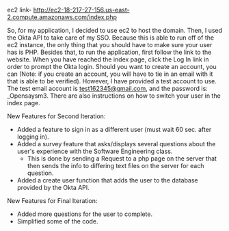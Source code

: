 ec2 link- http://ec2-18-217-27-156.us-east-2.compute.amazonaws.com/index.php

So, for my application, I decided to use ec2 to host the domain. Then, I used the Okta API to take care of my SSO. Because this
is able to run off of the ec2 instance, the only thing that you should have to make sure your user has is PHP. Besides that, to
run the application, first follow the link to the website. When you have reached the index page, click the Log In link in order
to prompt the Okta login. Should you want to create an account, you can (Note: if you create an account, you will have to tie
in an email with it that is able to be verified). However, I have provided a test account to use. The test email account is 
test162345@gmail.com, and the password is: _Opensaysm3. There are also instructions on how to switch your user in the index
page.

New Features for Second Iteration:
- Added a feature to sign in as a different user (must wait 60 sec. after logging in).
- Added a survey feature that asks/displays several questions about the user's experience with the Software Engineering class.
  - This is done by sending a Request to a php page on the server that then sends the info to differing text files on the server for each question.
- Added a create user function that adds the user to the database provided by the Okta API.

New Features for Final Iteration:
- Added more questions for the user to complete.
- Simplified some of the code.
